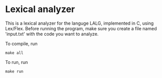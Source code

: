 # Lexical analyzer

This is a lexical analyzer for the languge LALG, implemented in C, using
Lex/Flex. Before running the program, make sure you create a file named
'input.txt' with the code you want to analyze. 

To compile, run
```
make all
```
To run, run
```
make run
```
